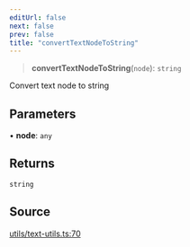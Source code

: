 ```yaml
---
editUrl: false
next: false
prev: false
title: "convertTextNodeToString"
---
```


> **convertTextNodeToString**(`node`): `string`

Convert text node to string

## Parameters

• **node**: `any`

## Returns

`string`

## Source

[utils/text-utils.ts:70](https://github.com/dgmjs/dgmjs/blob/main/packages/core/src/utils/text-utils.ts#L70)
